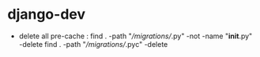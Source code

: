# django-dev

- delete all pre-cache :
    find . -path "*/migrations/*.py" -not -name "__init__.py" -delete
    find . -path "*/migrations/*.pyc" -delete
